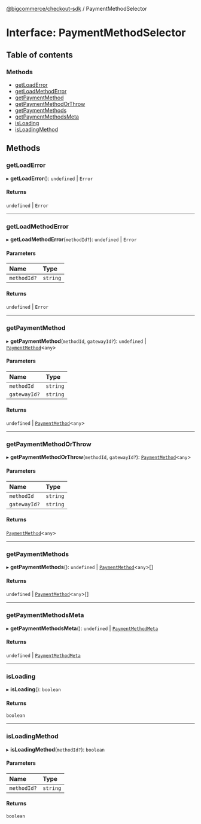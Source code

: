 [@bigcommerce/checkout-sdk](../README.md) / PaymentMethodSelector

# Interface: PaymentMethodSelector

## Table of contents

### Methods

- [getLoadError](PaymentMethodSelector.md#getloaderror)
- [getLoadMethodError](PaymentMethodSelector.md#getloadmethoderror)
- [getPaymentMethod](PaymentMethodSelector.md#getpaymentmethod)
- [getPaymentMethodOrThrow](PaymentMethodSelector.md#getpaymentmethodorthrow)
- [getPaymentMethods](PaymentMethodSelector.md#getpaymentmethods)
- [getPaymentMethodsMeta](PaymentMethodSelector.md#getpaymentmethodsmeta)
- [isLoading](PaymentMethodSelector.md#isloading)
- [isLoadingMethod](PaymentMethodSelector.md#isloadingmethod)

## Methods

### getLoadError

▸ **getLoadError**(): `undefined` \| `Error`

#### Returns

`undefined` \| `Error`

___

### getLoadMethodError

▸ **getLoadMethodError**(`methodId?`): `undefined` \| `Error`

#### Parameters

| Name | Type |
| :------ | :------ |
| `methodId?` | `string` |

#### Returns

`undefined` \| `Error`

___

### getPaymentMethod

▸ **getPaymentMethod**(`methodId`, `gatewayId?`): `undefined` \| [`PaymentMethod`](PaymentMethod.md)<`any`\>

#### Parameters

| Name | Type |
| :------ | :------ |
| `methodId` | `string` |
| `gatewayId?` | `string` |

#### Returns

`undefined` \| [`PaymentMethod`](PaymentMethod.md)<`any`\>

___

### getPaymentMethodOrThrow

▸ **getPaymentMethodOrThrow**(`methodId`, `gatewayId?`): [`PaymentMethod`](PaymentMethod.md)<`any`\>

#### Parameters

| Name | Type |
| :------ | :------ |
| `methodId` | `string` |
| `gatewayId?` | `string` |

#### Returns

[`PaymentMethod`](PaymentMethod.md)<`any`\>

___

### getPaymentMethods

▸ **getPaymentMethods**(): `undefined` \| [`PaymentMethod`](PaymentMethod.md)<`any`\>[]

#### Returns

`undefined` \| [`PaymentMethod`](PaymentMethod.md)<`any`\>[]

___

### getPaymentMethodsMeta

▸ **getPaymentMethodsMeta**(): `undefined` \| [`PaymentMethodMeta`](PaymentMethodMeta.md)

#### Returns

`undefined` \| [`PaymentMethodMeta`](PaymentMethodMeta.md)

___

### isLoading

▸ **isLoading**(): `boolean`

#### Returns

`boolean`

___

### isLoadingMethod

▸ **isLoadingMethod**(`methodId?`): `boolean`

#### Parameters

| Name | Type |
| :------ | :------ |
| `methodId?` | `string` |

#### Returns

`boolean`
